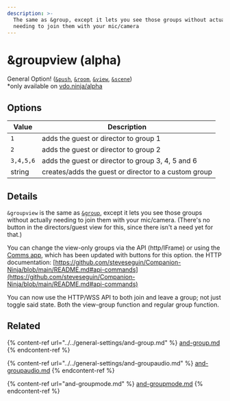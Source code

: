 ```yaml
---
description: >-
  The same as &group, except it lets you see those groups without actually
  needing to join them with your mic/camera
---
```


# \&groupview (alpha)

General Option! ([`&push`](../../source-settings/push.md), [`&room`](../../general-settings/room.md), [`&view`](../view-parameters/view.md), [`&scene`](../view-parameters/scene.md))\
\*only available on [vdo.ninja/alpha](https://vdo.ninja/alpha/)

## Options

| Value     | Description                                          |
| --------- | ---------------------------------------------------- |
| `1`       | adds the guest or director to group 1                |
| `2`       | adds the guest or director to group 2                |
| `3,4,5,6` | adds the guest or director to group 3, 4, 5 and 6    |
| string    | creates/adds the guest or director to a custom group |

## Details

`&groupview` is the same as [`&group`](../../general-settings/and-group.md), except it lets you see those groups without actually needing to join them with your mic/camera. (There's no button in the directors/guest view for this, since there isn't a need yet for that.)

You can change the view-only groups via the API (http/IFrame) or using the [Comms app](../../steves-helper-apps/comms.md), which has been updated with buttons for this option. the HTTP documentation: [https://github.com/steveseguin/Companion-Ninja/blob/main/README.md#api-commands](https://github.com/steveseguin/Companion-Ninja/blob/main/README.md#api-commands)

You can now use the HTTP/WSS API to both join and leave a group; not just toggle said state. Both the view-group function and regular group function.

## Related

{% content-ref url="../../general-settings/and-group.md" %}
[and-group.md](../../general-settings/and-group.md)
{% endcontent-ref %}

{% content-ref url="../../general-settings/and-groupaudio.md" %}
[and-groupaudio.md](../../general-settings/and-groupaudio.md)
{% endcontent-ref %}

{% content-ref url="and-groupmode.md" %}
[and-groupmode.md](and-groupmode.md)
{% endcontent-ref %}
